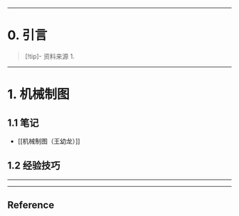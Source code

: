 ```table-of-contents
```
---
# 0. 引言
> [!tip]- 资料来源
> 1. 

----
# 1. 机械制图 
## 1.1 笔记
- [[机械制图（王幼龙）]]

## 1.2 经验技巧 




---
---
## Reference 



